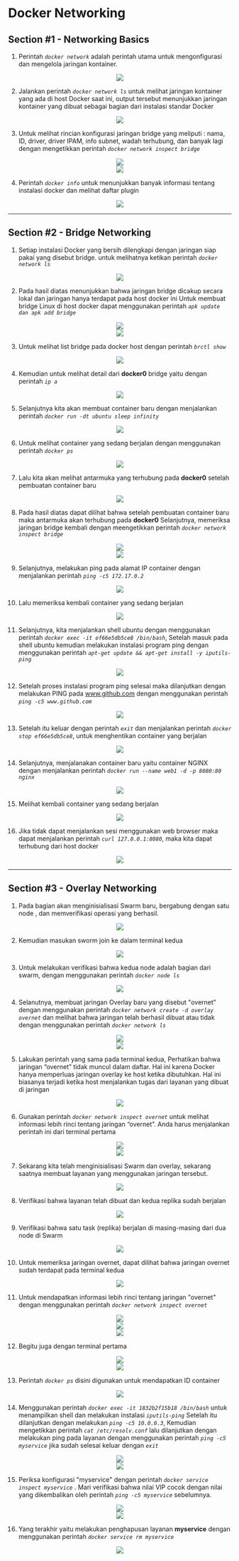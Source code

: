 # Docker Networking

## Section #1 - Networking Basics

1. Perintah *```docker network```* adalah perintah utama untuk mengonfigurasi dan mengelola jaringan kontainer.

<div align="center"><img src="gambar/gambar-01.png"></div>

2. Jalankan perintah *```docker network ls```* untuk melihat jaringan kontainer yang ada di host Docker saat ini, output tersebut menunjukkan jaringan kontainer yang dibuat sebagai bagian dari instalasi standar Docker

<div align="center"><img src="gambar/gambar-02.png"></div>

3.  Untuk melihat rincian konfigurasi jaringan bridge yang meliputi : nama, ID, driver, driver IPAM, info subnet, wadah terhubung, dan banyak lagi dengan mengetikkan perintah *```docker network inspect bridge```*
<div align="center"><img src="gambar/gambar-03.png"></div>
<div align="center"><img src="gambar/gambar-04.png"></div>

4. Perintah *```docker info```* untuk menunjukkan banyak informasi tentang instalasi docker dan melihat daftar plugin 
<div align="center"><img src="gambar/gambar-05.png"></div>

---------------------------------------------------------------

## Section #2 - Bridge Networking

1. Setiap instalasi Docker yang bersih dilengkapi dengan jaringan siap pakai yang disebut bridge. untuk melihatnya ketikan perintah *```docker network ls```*

<div align="center"><img src="gambar/gambar-02.png"></div>

2. Pada hasil diatas menunjukkan bahwa jaringan bridge dicakup secara lokal dan jaringan hanya terdapat pada host docker ini
Untuk membuat bridge Linux di host docker dapat menggunakan perintah *```apk update dan apk add bridge```*

<div align="center"><img src="gambar/gambar-06.png"></div>
<div align="center"><img src="gambar/gambar-07.png"></div>

3. Untuk melihat list bridge pada docker host dengan perintah *```brctl show```*
<div align="center"><img src="gambar/gambar-08.png"></div>

4. Kemudian untuk melihat detail dari **docker0** bridge yaitu dengan perintah *```ip a```*
<div align="center"><img src="gambar/gambar-09.png"></div> 


5. Selanjutnya kita akan membuat container baru dengan menjalankan perintah *```docker run -dt ubuntu sleep infinity```*
<div align="center"><img src="gambar/gambar-10.png"></div> 

6. Untuk melihat container yang sedang berjalan dengan menggunakan perintah *```docker ps```*
<div align="center"><img src="gambar/gambar-11.png"></div> 

7. Lalu kita akan melihat antarmuka yang terhubung pada **docker0** setelah pembuatan container baru
<div align="center"><img src="gambar/gambar-12.png"></div> 

8. Pada hasil diatas dapat dilihat bahwa setelah pembuatan container baru maka antarmuka akan terhubung pada **docker0**
Selanjutnya, memeriksa jaringan bridge kembali dengan meengetikkan perintah *```docker network inspect bridge```*
<div align="center"><img src="gambar/gambar-13.png"></div> 
<div align="center"><img src="gambar/gambar-14.png"></div> 

9. Selanjutnya, melakukan ping pada alamat IP container dengan menjalankan perintah *```ping -c5 172.17.0.2```*
<div align="center"><img src="gambar/gambar-15.png"></div> 

10. Lalu memeriksa kembali container yang sedang berjalan
<div align="center"><img src="gambar/gambar-16.png"></div> 

11. Selanjutnya, kita menjalankan shell ubuntu dengan menggunakan perintah *```docker exec -it ef66e5db5ce8 /bin/bash```*, Setelah masuk pada shell ubuntu kemudian melakukan instalasi program ping dengan menggunakan perintah *```apt-get update && apt-get install -y iputils-ping```*
<div align="center"><img src="gambar/gambar-17.png"></div> 

12. Setelah proses instalasi program ping selesai maka dilanjutkan dengan melakukan PING pada www.github.com dengan menggunakan perintah *```ping -c5 www.github.com```*
<div align="center"><img src="gambar/gambar-18.png"></div> 

13. Setelah itu keluar dengan perintah *```exit```* dan menjalankan perintah *```docker stop ef66e5db5ce8```*, untuk menghentikan container yang berjalan
<div align="center"><img src="gambar/gambar-19.png"></div> 

14. Selanjutnya, menjalanakan container baru yaitu container NGINX dengan menjalankan perintah *```docker run --name web1 -d -p 8080:80 nginx```*
<div align="center"><img src="gambar/gambar-20.png"></div> 

15. Melihat kembali container yang sedang berjalan
<div align="center"><img src="gambar/gambar-21.png"></div> 

16. Jika tidak dapat menjalankan sesi menggunakan web browser maka dapat menjalankan perintah *```curl 127.0.0.1:8080```*, maka kita dapat terhubung dari host docker
<div align="center"><img src="gambar/gambar-22.png"></div> 

---------------------------------------------------------------

## Section #3 - Overlay Networking

1. Pada bagian akan menginisialisasi Swarm baru, bergabung dengan satu node , dan memverifikasi operasi yang berhasil.
<div align="center"><img src="gambar/gambar-23.png"></div> 

2. Kemudian masukan sworm join ke dalam terminal kedua
<div align="center"><img src="gambar/gambar-24.png"></div>  

3. Untuk melakukan verifikasi bahwa kedua node adalah bagian dari swarm, dengan menggunakan perintah *```docker node ls```*
<div align="center"><img src="gambar/gambar-25.png"></div>  

4. Selanutnya, membuat jaringan Overlay baru yang disebut "overnet" dengan menggunakan perintah *```docker network create -d overlay overnet```* dan melihat bahwa jaringan telah berhasil dibuat atau tidak dengan menggunakan perintah *```docker network ls```*
<div align="center"><img src="gambar/gambar-26.png"></div>  
<div align="center"><img src="gambar/gambar-27.png"></div> 

5. Lakukan perintah yang sama pada terminal kedua, Perhatikan bahwa jaringan “overnet” tidak muncul dalam daftar. Hal ini karena Docker hanya memperluas jaringan overlay ke host ketika dibutuhkan. Hal ini biasanya terjadi ketika host menjalankan tugas dari layanan yang dibuat di jaringan
<div align="center"><img src="gambar/gambar-28.png"></div>

6. Gunakan perintah *```docker network inspect overnet```* untuk melihat informasi lebih rinci tentang jaringan “overnet”. Anda harus menjalankan perintah ini dari terminal pertama
<div align="center"><img src="gambar/gambar-29.png"></div>
<div align="center"><img src="gambar/gambar-30.png"></div>

7. Sekarang kita telah menginisialisasi Swarm dan overlay, sekarang saatnya membuat layanan yang menggunakan jaringan tersebut.
<div align="center"><img src="gambar/gambar-31.png"></div>

8. Verifikasi bahwa layanan telah dibuat dan kedua replika sudah berjalan
<div align="center"><img src="gambar/gambar-32.png"></div>

9. Verifikasi bahwa satu task (replika) berjalan di masing-masing dari dua node di Swarm
<div align="center"><img src="gambar/gambar-33.png"></div>

10. Untuk memeriksa jaringan overnet, dapat dilihat bahwa jaringan overnet sudah terdapat pada terminal kedua
<div align="center"><img src="gambar/gambar-34.png"></div>

11. Untuk mendapatkan informasi lebih rinci tentang jaringan "overnet" dengan menggunakan perintah *```docker network inspect overnet```*
<div align="center"><img src="gambar/gambar-35.png"></div>
<div align="center"><img src="gambar/gambar-36.png"></div>
<div align="center"><img src="gambar/gambar-37.png"></div>

12. Begitu juga dengan terminal pertama
<div align="center"><img src="gambar/gambar-38.png"></div>
<div align="center"><img src="gambar/gambar-39.png"></div>

13. Perintah *```docker ps```* disini digunakan untuk mendapatkan ID container
<div align="center"><img src="gambar/gambar-40.png"></div>

14. Menggunakan perintah *```docker exec -it 1832b2f15b18 /bin/bash```* untuk menampilkan shell dan melakukan instalasi *```iputils-ping```* Setelah itu dilanjutkan dengan melakukan *```ping -c5 10.0.0.3```*, Kemudian mengetikkan perintah *```cat /etc/resolv.conf```* lalu dilanjutkan dengan melakukan ping pada layanan dengan menggunakan perintah *```ping -c5 myservice```* jika sudah selesai keluar dengan *```exit```*
<div align="center"><img src="gambar/gambar-41.png"></div>
<div align="center"><img src="gambar/gambar-42.png"></div>

15. Periksa konfigurasi  "myservice" dengan perintah *```docker service inspect myservice```* . Mari verifikasi bahwa nilai VIP cocok dengan nilai yang dikembalikan oleh perintah *```ping -c5 myservice```* sebelumnya.
<div align="center"><img src="gambar/gambar-43.png"></div>
<div align="center"><img src="gambar/gambar-44.png"></div>

16. Yang terakhir yaitu melakukan penghapusan layanan **myservice** dengan menggunakan perintah *```docker service rm myservice```*
<div align="center"><img src="gambar/gambar-45.png"></div>
